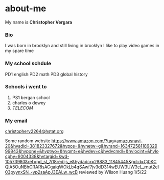 # about-me
 My name is **Christopher Vergara**
### Bio
 I was born in brooklyn and still living in brooklyn I like to play video games in my spare time 
### My school schdule
PD1 english
PD2 math
PD3 global history 
### Schools i went to
1. PS1 bergan school
2. charles o dewey 
3. _TELECOM_
### My email
  christopherv2264@hstat.org

Some random  website https://www.amazon.com/?tag=amazusnavi-20&hvadid=381823327672&hvpos=&hvnetw=g&hvrand=16347258118632999843&hvpone=&hvptwo=&hvqmt=e&hvdev=c&hvdvcmdl=&hvlocint=&hvlocphy=9004338&hvtargid=kwd-10573980&ref=pd_sl_7j18redljs_e&hydadcr=28883_11845445&gclid=Cj0KCQiA5OuNBhCRARIsACgaiqWOkLb4qSAwf7jv3dD314wEUW3UW3eL_rnut2eI03pyynxSN_-yp2saApJ3EALw_wcB
reviewed by Wilson Huang 1/5/22